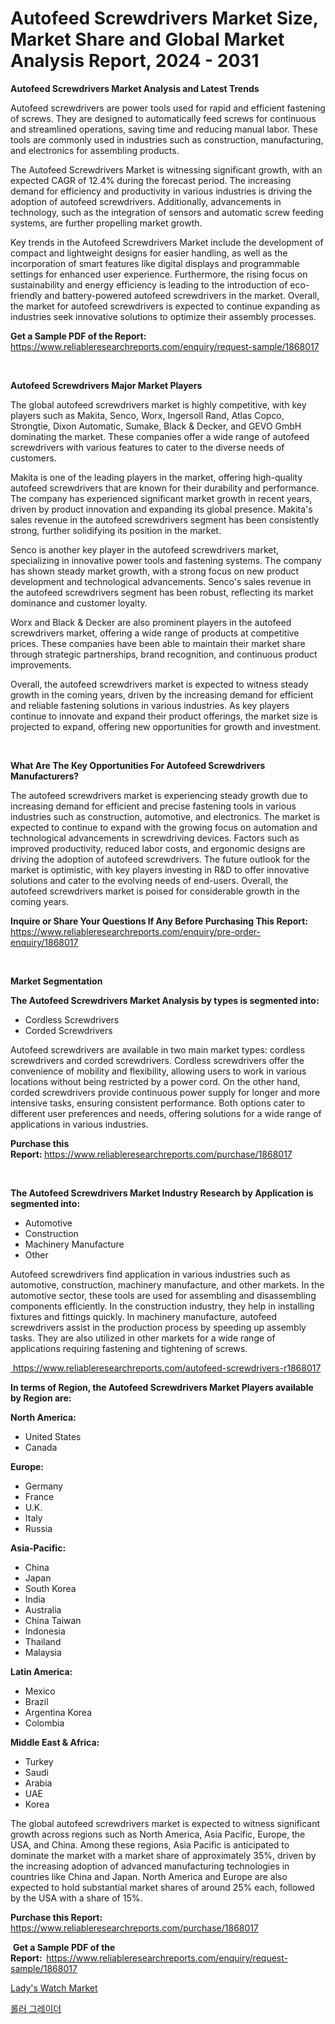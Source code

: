 <p><h1>Autofeed Screwdrivers Market Size, Market Share and Global Market Analysis Report, 2024 - 2031</h1></p><p><strong>Autofeed Screwdrivers Market Analysis and Latest Trends</strong></p>
<p><p>Autofeed screwdrivers are power tools used for rapid and efficient fastening of screws. They are designed to automatically feed screws for continuous and streamlined operations, saving time and reducing manual labor. These tools are commonly used in industries such as construction, manufacturing, and electronics for assembling products.</p><p>The Autofeed Screwdrivers Market is witnessing significant growth, with an expected CAGR of 12.4% during the forecast period. The increasing demand for efficiency and productivity in various industries is driving the adoption of autofeed screwdrivers. Additionally, advancements in technology, such as the integration of sensors and automatic screw feeding systems, are further propelling market growth.</p><p>Key trends in the Autofeed Screwdrivers Market include the development of compact and lightweight designs for easier handling, as well as the incorporation of smart features like digital displays and programmable settings for enhanced user experience. Furthermore, the rising focus on sustainability and energy efficiency is leading to the introduction of eco-friendly and battery-powered autofeed screwdrivers in the market. Overall, the market for autofeed screwdrivers is expected to continue expanding as industries seek innovative solutions to optimize their assembly processes.</p></p>
<p><strong>Get a Sample PDF of the Report:&nbsp;</strong> <a href="https://www.reliableresearchreports.com/enquiry/request-sample/1868017">https://www.reliableresearchreports.com/enquiry/request-sample/1868017</a></p>
<p>&nbsp;</p>
<p><strong>Autofeed Screwdrivers Major Market Players</strong></p>
<p><p>The global autofeed screwdrivers market is highly competitive, with key players such as Makita, Senco, Worx, Ingersoll Rand, Atlas Copco, Strongtie, Dixon Automatic, Sumake, Black & Decker, and GEVO GmbH dominating the market. These companies offer a wide range of autofeed screwdrivers with various features to cater to the diverse needs of customers.</p><p>Makita is one of the leading players in the market, offering high-quality autofeed screwdrivers that are known for their durability and performance. The company has experienced significant market growth in recent years, driven by product innovation and expanding its global presence. Makita's sales revenue in the autofeed screwdrivers segment has been consistently strong, further solidifying its position in the market.</p><p>Senco is another key player in the autofeed screwdrivers market, specializing in innovative power tools and fastening systems. The company has shown steady market growth, with a strong focus on new product development and technological advancements. Senco's sales revenue in the autofeed screwdrivers segment has been robust, reflecting its market dominance and customer loyalty.</p><p>Worx and Black & Decker are also prominent players in the autofeed screwdrivers market, offering a wide range of products at competitive prices. These companies have been able to maintain their market share through strategic partnerships, brand recognition, and continuous product improvements.</p><p>Overall, the autofeed screwdrivers market is expected to witness steady growth in the coming years, driven by the increasing demand for efficient and reliable fastening solutions in various industries. As key players continue to innovate and expand their product offerings, the market size is projected to expand, offering new opportunities for growth and investment.</p></p>
<p>&nbsp;</p>
<p><strong>What Are The Key Opportunities For Autofeed Screwdrivers Manufacturers?</strong></p>
<p><p>The autofeed screwdrivers market is experiencing steady growth due to increasing demand for efficient and precise fastening tools in various industries such as construction, automotive, and electronics. The market is expected to continue to expand with the growing focus on automation and technological advancements in screwdriving devices. Factors such as improved productivity, reduced labor costs, and ergonomic designs are driving the adoption of autofeed screwdrivers. The future outlook for the market is optimistic, with key players investing in R&D to offer innovative solutions and cater to the evolving needs of end-users. Overall, the autofeed screwdrivers market is poised for considerable growth in the coming years.</p></p>
<p><strong>Inquire or Share Your Questions If Any Before Purchasing This Report:</strong> <a href="https://www.reliableresearchreports.com/enquiry/pre-order-enquiry/1868017">https://www.reliableresearchreports.com/enquiry/pre-order-enquiry/1868017</a></p>
<p>&nbsp;</p>
<p><strong>Market Segmentation</strong></p>
<p><strong>The Autofeed Screwdrivers Market Analysis by types is segmented into:</strong></p>
<p><ul><li>Cordless Screwdrivers</li><li>Corded Screwdrivers</li></ul></p>
<p><p>Autofeed screwdrivers are available in two main market types: cordless screwdrivers and corded screwdrivers. Cordless screwdrivers offer the convenience of mobility and flexibility, allowing users to work in various locations without being restricted by a power cord. On the other hand, corded screwdrivers provide continuous power supply for longer and more intensive tasks, ensuring consistent performance. Both options cater to different user preferences and needs, offering solutions for a wide range of applications in various industries.</p></p>
<p><strong>Purchase this Report:&nbsp;</strong><a href="https://www.reliableresearchreports.com/purchase/1868017">https://www.reliableresearchreports.com/purchase/1868017</a></p>
<p>&nbsp;</p>
<p><strong>The Autofeed Screwdrivers Market Industry Research by Application is segmented into:</strong></p>
<p><ul><li>Automotive</li><li>Construction</li><li>Machinery Manufacture</li><li>Other</li></ul></p>
<p><p>Autofeed screwdrivers find application in various industries such as automotive, construction, machinery manufacture, and other markets. In the automotive sector, these tools are used for assembling and disassembling components efficiently. In the construction industry, they help in installing fixtures and fittings quickly. In machinery manufacture, autofeed screwdrivers assist in the production process by speeding up assembly tasks. They are also utilized in other markets for a wide range of applications requiring fastening and tightening of screws.</p></p>
<p><a href="https://www.reliableresearchreports.com/autofeed-screwdrivers-r1868017">&nbsp;https://www.reliableresearchreports.com/autofeed-screwdrivers-r1868017</a></p>
<p><strong>In terms of Region, the Autofeed Screwdrivers Market Players available by Region are:</strong></p>
<p>
    <p> <strong> North America: </strong>
        <ul>
            <li>United States</li>
            <li>Canada</li>
        </ul>
        </p> 
    <p> <strong> Europe: </strong>
        <ul>
            <li>Germany</li>
            <li>France</li>
            <li>U.K.</li>
            <li>Italy</li>
            <li>Russia</li>
        </ul>
        </p> 
    <p> <strong> Asia-Pacific: </strong>
        <ul>
            <li>China</li>
            <li>Japan</li>
            <li>South Korea</li>
            <li>India</li>
            <li>Australia</li>
            <li>China Taiwan</li>
            <li>Indonesia</li>
            <li>Thailand</li>
            <li>Malaysia</li>
        </ul>
        </p> 
    <p> <strong> Latin America: </strong>
        <ul>
            <li>Mexico</li>
            <li>Brazil</li>
            <li>Argentina Korea</li>
            <li>Colombia</li>
        </ul>
        </p> 
    <p> <strong> Middle East & Africa: </strong>
        <ul>
            <li>Turkey</li>
            <li>Saudi</li>
            <li>Arabia</li>
            <li>UAE</li>
            <li>Korea</li>
        </ul>
    </p>
    </p>
<p><p>The global autofeed screwdrivers market is expected to witness significant growth across regions such as North America, Asia Pacific, Europe, the USA, and China. Among these regions, Asia Pacific is anticipated to dominate the market with a market share of approximately 35%, driven by the increasing adoption of advanced manufacturing technologies in countries like China and Japan. North America and Europe are also expected to hold substantial market shares of around 25% each, followed by the USA with a share of 15%.</p></p>
<p><strong>Purchase this Report: </strong><a href="https://www.reliableresearchreports.com/purchase/1868017">https://www.reliableresearchreports.com/purchase/1868017</a></p>
<p>&nbsp;<strong>Get a Sample PDF of the Report:&nbsp;&nbsp;</strong><a href="https://www.reliableresearchreports.com/enquiry/request-sample/1868017">https://www.reliableresearchreports.com/enquiry/request-sample/1868017</a></p>
<p><strong></strong></p>
<p><p><a href="https://view.publitas.com/reportprime-1/global-ladys-watch-market-focus-on-application-end-use-industry-type-equipment-and-region-analysis-and-forecast-2024-2031/">Lady's Watch Market</a></p><p><a href="https://github.com/erwindropdead54/Market-Research-Report-List-2/blob/main/407763946053.md">롤러 그레이더</a></p></p>